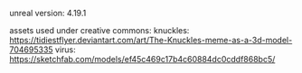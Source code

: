 unreal version: 4.19.1

assets used under creative commons:
knuckles: https://tidiestflyer.deviantart.com/art/The-Knuckles-meme-as-a-3d-model-704695335
virus: https://sketchfab.com/models/ef45c469c17b4c60884dc0cddf868bc5/
